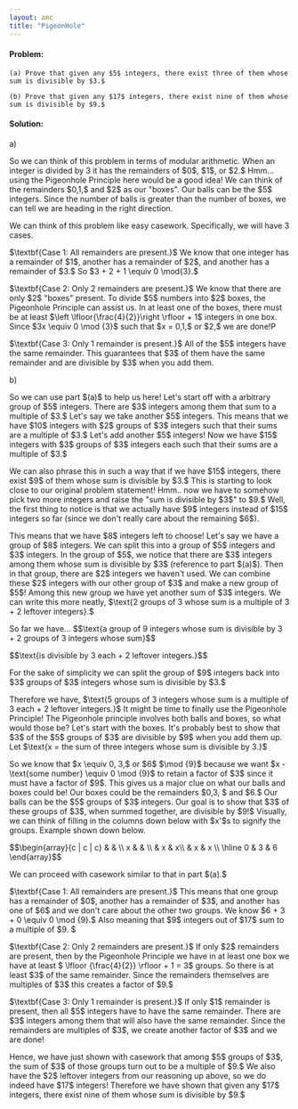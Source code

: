 ```yaml
---
layout: amc
title: "PigeonHole"
---
```


<div class="problem">
    <h4>Problem:</h4>

    (a) Prove that given any $5$ integers, there exist three of them whose sum is divisible by $3.$

    (b) Prove that given any $17$ integers, there exist nine of them whose sum is divisible by $9.$

</div>

<div class="solution">
    <h4>Solution:</h4>
    a)
    <p>So we can think of this problem in terms of modular arithmetic. When an integer is divided by 3 it has
        the
        remainders of $0$, $1$, or $2.$ Hmm... using the Pigeonhole Principle here would be a good idea! We can
        think of the remainders $0,1,$ and $2$ as our "boxes". Our balls can be the $5$ integers. Since the
        number
        of balls is greater than the number of boxes, we can tell we are heading in the right direction.
    </p>
    <p>We can think of this problem like easy casework. Specifically, we will have 3 cases.
    </p>
    <p>
        $\textbf{Case 1: All remainders are present.}$
        We know that one integer has a remainder of $1$, another has a remainder of $2$, and another has a
        remainder of $3.$ So $3 + 2 + 1 \equiv 0 \mod{3}.$
    </p>
    <p>
        $\textbf{Case 2: Only 2 remainders are present.}$
        We know that there are only $2$ "boxes" present. To divide $5$ numbers into $2$ boxes, the Pigeonhole
        Principle can assist us. In at least one of the boxes, there must be at least $\left
        \lfloor{\frac{4}{2}}\right \rfloor + 1$ integers in one box. Since $3x \equiv 0 \mod {3}$ such that $x =
        0,1,$ or $2,$ we are done!P
    </p>
    <p>
        $\textbf{Case 3: Only 1 remainder is present.}$
        All of the $5$ integers have the same remainder. This guarantees that $3$ of them have the same
        remainder and are divisible by $3$ when you add them.
    </p>
    b)
    <p>
        So we can use part $(a)$ to help us here! Let's start off with a arbitrary group of $5$ integers. There
        are $3$ integers among them that sum to a multiple of $3.$ Let's say we take another $5$ integers. This
        means that we have $10$ integers with $2$ groups of $3$ integers such that their sums are a multiple of
        $3.$ Let's add another $5$ integers! Now we have $15$ integers with $3$ groups of $3$ integers each such
        that their sums are a multiple of $3.$
    </p>
    <p>We can also phrase this in such a way that if we have $15$ integers, there exist $9$ of them whose sum is
        divisible by $3.$ This is starting to look close to our original problem statement! Hmm.. now we have to
        somehow pick two more integers and raise the "sum is divisible by $3$" to $9.$ Well, the first thing to
        notice is that we actually have $9$ integers instead of $15$ integers so far (since we don't really care
        about the remaining $6$).
    </p>
    <p>
        This means that we have $8$ integers left to choose! Let's say we have a group of $8$ integers. We can
        split this into a group of $5$ integers and $3$ integers. In the group of $5$, we notice that there are
        $3$ integers among them whose sum is divisible by $3$ (reference to part $(a)$). Then in that group,
        there are $2$ integers we haven't used. We can combine these $2$ integers with our other group of $3$
        and make a new group of $5$! Among this new group we have yet another sum of $3$ integers. We can write
        this more neatly, $\text{2 groups of 3 whose sum is a multiple of 3 + 2 leftover integers}.$
    </p>
    <p>
        So far we have...
        $$\text{a group of 9 integers whose sum is divisible by 3 + 2 groups of 3 integers whose sum}$$
    <p>$$\text{is divisible by 3 each + 2 leftover integers.}$$</p>
    </p>
    <p>
        For the sake of simplicity we can split the group of $9$ integers back into $3$ groups of $3$ integers
        whose sum is divisible by $3.$
    </p>
    <p>
        Therefore we have, $\text{5 groups of 3 integers whose sum is a multiple of 3 each + 2 leftover integers.}$ It might be time to finally use the Pigeonhole Principle! The
        Pigeonhole principle involves both balls and boxes, so what would those be? Let's start with the boxes.
        It's probably best to show that $3$ of the $5$ groups of $3$ are divisible by $9$ when you add them up.
        Let $\text{x = the sum of three integers whose sum is divisible by 3.}$
    </p>
    <p>
        So we know that $x \equiv 0, 3,$ or $6$ $\mod {9}$ because we want $x - \text{some number} \equiv 0 \mod
        {9}$ to retain a
        factor of $3$ since it must have a factor of $9$. This gives us a major clue on what our balls and boxes
        could be! Our boxes could be the remainders $0,3, $ and $6.$ Our balls can be the $5$ groups of $3$
        integers. Our goal is to show that $3$ of these groups of $3$, when summed together, are divisible by
        $9!$ Visually, we can think of filling in the columns down below with $x'$s to signify the groups.
        Example shown down below.
    </p>
    <p>
        $$\begin{array}{c | c | c}
        & & \\ x & & \\ & x & x\\ & x & x \\ \hline 0 & 3 & 6
        \end{array}$$
    </p>
    <p>
        We can proceed with casework similar to that in part $(a).$
    </p>
    <p>
        $\textbf{Case 1: All remainders are present.}$
        This means that one group has a remainder of $0$, another has a remainder of $3$, and another has one of
        $6$ and we don't care about the other two groups. We know $6 + 3 + 0 \equiv 0 \mod {9}.$ Also meaning
        that $9$ integers out of $17$ sum to a multiple of $9. $
    </p>
    <p>
        $\textbf{Case 2: Only 2 remainders are present.}$
        If only $2$ remainders are present, then by the Pigeonhole Principle we have in at least one box we have
        at least $ \lfloor {\frac{4}{2}} \rfloor + 1 = 3$ groups. So there is at least $3$ of the same
        remainder. Since the remainders themselves are multiples of $3$ this creates a factor of $9.$
    </p>
    <p>
        $\textbf{Case 3: Only 1 remainder is present.}$
        If only $1$ remainder is present, then all $5$ integers have to have the same remainder. There are $3$
        integers among them that will also have the same remainder. Since the remainders are multiples of $3$,
        we create another factor of $3$ and we are done!
    </p>
    <p>
        Hence, we have just shown with casework that among $5$ groups of $3$, the sum of $3$ of those groups
        turn out to be a multiple of $9.$ We also have the $2$ leftover integers from our reasoning up above, so
        we do indeed have $17$ integers! Therefore we have shown that given any $17$ integers, there exist nine
        of them whose sum is divisible by $9.$
    </p>
</div>
